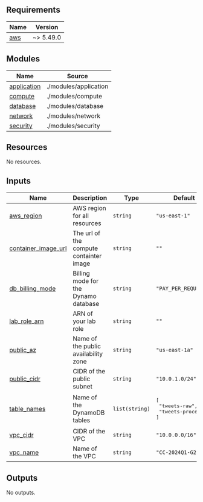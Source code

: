 <!-- BEGIN_TF_DOCS -->
## Requirements

| Name | Version |
|------|---------|
| <a name="requirement_aws"></a> [aws](#requirement\_aws) | ~> 5.49.0 |

## Modules

| Name | Source |
|------|--------|
| <a name="module_application"></a> [application](#module\_application) | ./modules/application |
| <a name="module_compute"></a> [compute](#module\_compute) | ./modules/compute |
| <a name="module_database"></a> [database](#module\_database) | ./modules/database |
| <a name="module_network"></a> [network](#module\_network) | ./modules/network |
| <a name="module_security"></a> [security](#module\_security) | ./modules/security |

## Resources

No resources.

## Inputs

| Name | Description | Type | Default |
|------|-------------|------|---------|
| <a name="input_aws_region"></a> [aws\_region](#input\_aws\_region) | AWS region for all resources | `string` | `"us-east-1"` |
| <a name="input_container_image_url"></a> [container\_image\_url](#input\_container\_image\_url) | The url of the compute containter image | `string` | `""` |
| <a name="input_db_billing_mode"></a> [db\_billing\_mode](#input\_db\_billing\_mode) | Billing mode for the Dynamo database | `string` | `"PAY_PER_REQUEST"` |
| <a name="input_lab_role_arn"></a> [lab\_role\_arn](#input\_lab\_role\_arn) | ARN of your lab role | `string` | `""` |
| <a name="input_public_az"></a> [public\_az](#input\_public\_az) | Name of the public availability zone | `string` | `"us-east-1a"` |
| <a name="input_public_cidr"></a> [public\_cidr](#input\_public\_cidr) | CIDR of the public subnet | `string` | `"10.0.1.0/24"` |
| <a name="input_table_names"></a> [table\_names](#input\_table\_names) | Name of the DynamoDB tables | `list(string)` | <pre>[<br>  "tweets-raw",<br>  "tweets-processed"<br>]</pre> |
| <a name="input_vpc_cidr"></a> [vpc\_cidr](#input\_vpc\_cidr) | CIDR of the VPC | `string` | `"10.0.0.0/16"` |
| <a name="input_vpc_name"></a> [vpc\_name](#input\_vpc\_name) | Name of the VPC | `string` | `"CC-2024Q1-G2"` |

## Outputs

No outputs.
<!-- END_TF_DOCS -->